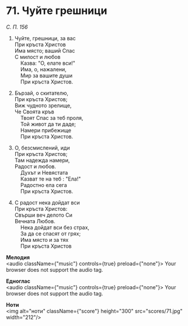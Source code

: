 # 71. Чуйте грешници  

*С. П. 156*  

1. Чуйте, грешници, за вас  
При кръста Христов  
Има място; ваший Спас  
С милост и любов  
    Казва: "О, елате вси!"  
    Има, о, нажалени,  
    Мир за вашите души  
    При кръста Христов.  

2. Бързай, о скитателю,  
При кръста Христов;  
Виж чудното зрелище,  
Че Своята кръв  
    Твоят Спас за теб проля,  
    Той живот да ти даде;  
    Намери прибежище  
    При кръста Христов.  

3. О, безсмислений, иди  
При кръста Христов;  
Там надежда намери,  
Радост и любов.  
    Духът и Невястата  
    Казват те на теб : "Ела!"  
    Радостно ела сега  
    При кръста Христов.  

4. С радост нека дойдат вси  
При кръста Христов:  
Свърши веч делото Си  
Вечната Любов.  
    Нека дойдат вси без страх,  
    За да се спасят от грях;  
    Има място и за тях  
    При кръста Христов  

__Мелодия__  
<audio className={"music"} controls={true} preload={"none"}><source src="mp3/71.mp3" type="audio/mpeg"/>
Your browser does not support the audio tag.
</audio>  

__Едноглас__  
<audio className={"music"} controls={true} preload={"none"}><source src="transp/71.mp3" type="audio/mpeg"/>
Your browser does not support the audio tag.
</audio>  

__Ноти__  
<img alt="ноти" className={"score"} height="300" src="scores/71.jpg" width="212"/>
